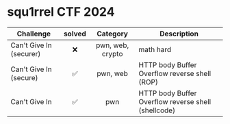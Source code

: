 # squ1rrel CTF 2024

| Challenge | solved | Category | Description | 
| --- | :---: | :---: | --- |
| Can't Give In (securer) | ❌ | pwn, web, crypto | math hard |
| Can't Give In (secure) | ✅ | pwn, web | HTTP body Buffer Overflow reverse shell (ROP) |
| Can't Give In | ✅ | pwn | HTTP body Buffer Overflow reverse shell (shellcode) |